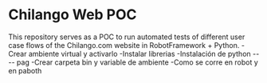 # Chilango Web POC
This repository serves as a POC to run automated tests of different user case flows of the Chilango.com website in RobotFramework + Python.
-Crear ambiente virtual y activarlo
-Instalar librerias
-Instalación de python ---- pag
-Crear carpeta bin y variable de ambiente
-Como se corre en robot y en paboth